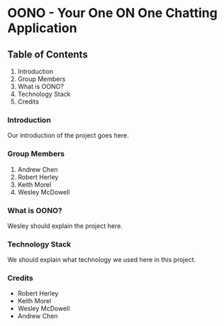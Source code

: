 # OONO - Your One ON One Chatting Application

## Table of Contents
1. Introduction
2. Group Members
3. What is OONO?
4. Technology Stack
5. Credits

### Introduction
  Our introduction of the project goes here.

### Group Members
  1. Andrew Chen
  2. Robert Herley
  3. Keith Morel
  4. Wesley McDowell

### What is OONO?
  Wesley should explain the project here.

### Technology Stack
  We should explain what technology we used here in this project.

### Credits

  - Robert Herley
  - Keith Morel
  - Wesley McDowell
  - Andrew Chen
